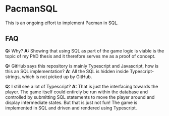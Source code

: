 # PacmanSQL
This is an ongoing effort to implement Pacman in SQL.

## FAQ
**Q:** Why?
**A:** Showing that using SQL as part of the game logic is viable is the topic of my PhD thesis and it therefore serves me as a proof of concept.

**Q:** GitHub says this repository is mainly Typescript and Javascript, how is this an SQL implementation?
**A:** All the SQL is hidden inside Typescript-strings, which is not picked up by GitHub.

**Q:** I still see a lot of Typescript?
**A:** That is just the interfacing towards the player. The game itself could entirely be run within the database and controlled by submitting SQL statements to move the player around and display intermediate states. But that is just not fun! The game is implemented in SQL and driven and rendered using Typescript.